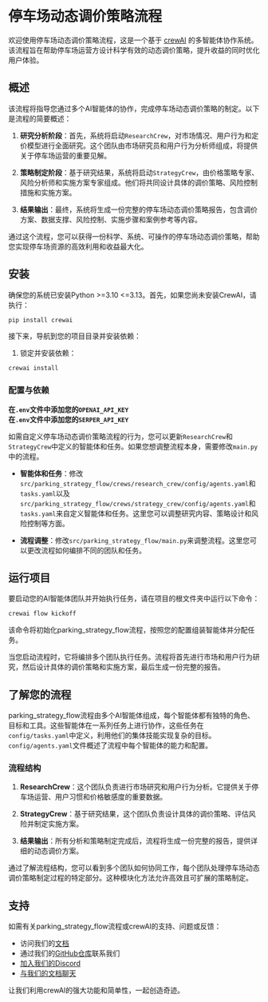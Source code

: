 # 停车场动态调价策略流程

欢迎使用停车场动态调价策略流程，这是一个基于 [crewAI](https://crewai.com) 的多智能体协作系统。该流程旨在帮助停车场运营方设计科学有效的动态调价策略，提升收益的同时优化用户体验。

## 概述

该流程将指导您通过多个AI智能体的协作，完成停车场动态调价策略的制定。以下是流程的简要概述：

1. **研究分析阶段**：首先，系统将启动`ResearchCrew`，对市场情况、用户行为和定价模型进行全面研究。这个团队由市场研究员和用户行为分析师组成，将提供关于停车场运营的重要见解。

2. **策略制定阶段**：基于研究结果，系统将启动`StrategyCrew`，由价格策略专家、风险分析师和实施方案专家组成。他们将共同设计具体的调价策略、风险控制措施和实施方案。

3. **结果输出**：最终，系统将生成一份完整的停车场动态调价策略报告，包含调价方案、数据支撑、风险控制、实施步骤和案例参考等内容。

通过这个流程，您可以获得一份科学、系统、可操作的停车场动态调价策略，帮助您实现停车场资源的高效利用和收益最大化。

## 安装

确保您的系统已安装Python >=3.10 <=3.13。首先，如果您尚未安装CrewAI，请执行：

```bash
pip install crewai
```

接下来，导航到您的项目目录并安装依赖：

1. 锁定并安装依赖：

```bash
crewai install
```

### 配置与依赖

**在`.env`文件中添加您的`OPENAI_API_KEY`**  
**在`.env`文件中添加您的`SERPER_API_KEY`**

如需自定义停车场动态调价策略流程的行为，您可以更新`ResearchCrew`和`StrategyCrew`中定义的智能体和任务。如果您想调整流程本身，需要修改`main.py`中的流程。

- **智能体和任务**：修改`src/parking_strategy_flow/crews/research_crew/config/agents.yaml`和`tasks.yaml`以及`src/parking_strategy_flow/crews/strategy_crew/config/agents.yaml`和`tasks.yaml`来自定义智能体和任务。这里您可以调整研究内容、策略设计和风险控制等方面。

- **流程调整**：修改`src/parking_strategy_flow/main.py`来调整流程。这里您可以更改流程如何编排不同的团队和任务。

## 运行项目

要启动您的AI智能体团队并开始执行任务，请在项目的根文件夹中运行以下命令：

```bash
crewai flow kickoff
```

该命令将初始化parking_strategy_flow流程，按照您的配置组装智能体并分配任务。

当您启动流程时，它将编排多个团队执行任务。流程将首先进行市场和用户行为研究，然后设计具体的调价策略和实施方案，最后生成一份完整的报告。

## 了解您的流程

parking_strategy_flow流程由多个AI智能体组成，每个智能体都有独特的角色、目标和工具。这些智能体在一系列任务上进行协作，这些任务在`config/tasks.yaml`中定义，利用他们的集体技能实现复杂的目标。`config/agents.yaml`文件概述了流程中每个智能体的能力和配置。

### 流程结构

1. **ResearchCrew**：这个团队负责进行市场研究和用户行为分析。它提供关于停车场运营、用户习惯和价格敏感度的重要数据。

2. **StrategyCrew**：基于研究结果，这个团队负责设计具体的调价策略、评估风险并制定实施方案。

3. **结果输出**：所有分析和策略制定完成后，流程将生成一份完整的报告，提供详细的动态调价方案。

通过了解流程结构，您可以看到多个团队如何协同工作，每个团队处理停车场动态调价策略制定过程的特定部分。这种模块化方法允许高效且可扩展的策略制定。

## 支持

如需有关parking_strategy_flow流程或crewAI的支持、问题或反馈：

- 访问我们的[文档](https://docs.crewai.com)
- 通过我们的[GitHub仓库](https://github.com/joaomdmoura/crewai)联系我们
- [加入我们的Discord](https://discord.com/invite/X4JWnZnxPb)
- [与我们的文档聊天](https://chatg.pt/DWjSBZn)

让我们利用crewAI的强大功能和简单性，一起创造奇迹。